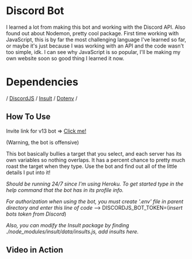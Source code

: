 # Discord Bot
I learned a lot from making this bot and working with the Discord API. Also found out about Nodemon, pretty cool package. First time working with JavaScript, this is by far the most challenging language I've learned so far, or maybe it's just because I was working with an API and the code wasn't too simple, idk. I can see why JavaScript is so popular, I'll be making my own website soon so good thing I learned it now. 

# Dependencies
/ [DiscordJS](https://www.npmjs.com/package/discord.js) / [Insult](https://www.npmjs.com/package/insult) / [Dotenv](https://www.npmjs.com/package/dotenv) /

## How To Use
Invite link for v13 bot => [Click me!](https://discord.com/api/oauth2/authorize?client_id=879598602882785300&permissions=0&scope=bot%20applications.commands)

(Warning, the bot is offensive)

This bot basically bullies a target that you select, and each server has its own variables so nothing overlaps. It has a percent chance to pretty much roast the target when they type. Use the bot and find out all of the little details I put into it!

*Should be running 24/7 since I'm using Heroku. To get started type in the help command that the bot has in its profile info.*

*For authorization when using the bot, you must create '.env' file in parent directory and enter this line of code*
--> DISCORDJS_BOT_TOKEN=(*insert bots token from Discord*)

*Also, you can modify the Insult package by finding ./node_modules/insult/data/insults.js, add insults here.*

## Video in Action

